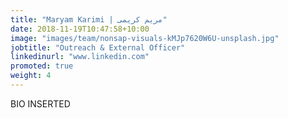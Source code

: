 ```yaml
---
title: "Maryam Karimi | مریم کریمی"
date: 2018-11-19T10:47:58+10:00
image: "images/team/nonsap-visuals-kMJp7620W6U-unsplash.jpg"
jobtitle: "Outreach & External Officer"
linkedinurl: "www.linkedin.com"
promoted: true
weight: 4
---
```


BIO INSERTED

